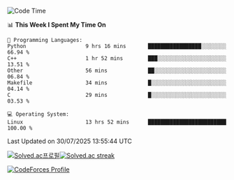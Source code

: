 
<!--START_SECTION:waka-->
![Code Time](http://img.shields.io/badge/Code%20Time-3%2C926%20hrs%2035%20mins-blue)

📊 **This Week I Spent My Time On** 

```text
💬 Programming Languages: 
Python                   9 hrs 16 mins       █████████████████░░░░░░░░   66.94 % 
C++                      1 hr 52 mins        ███░░░░░░░░░░░░░░░░░░░░░░   13.51 % 
Other                    56 mins             ██░░░░░░░░░░░░░░░░░░░░░░░   06.84 % 
Makefile                 34 mins             █░░░░░░░░░░░░░░░░░░░░░░░░   04.14 % 
C                        29 mins             █░░░░░░░░░░░░░░░░░░░░░░░░   03.53 % 

💻 Operating System: 
Linux                    13 hrs 52 mins      █████████████████████████   100.00 % 
```


 Last Updated on 30/07/2025 13:55:44 UTC
<!--END_SECTION:waka-->


[![Solved.ac프로필](http://mazassumnida.wtf/api/generate_badge?boj=hckim96)](https://solved.ac/hckim96)[![Solved.ac streak](http://mazandi.herokuapp.com/api?handle=hckim96&theme=dark)](https://solved.ac/hckim96)


[![CodeForces Profile](https://cf.leed.at?id=hckim96)](https://codeforces.com/profile/hckim96)

